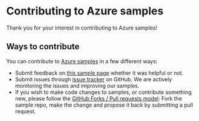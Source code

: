 # Contributing to Azure samples

Thank you for your interest in contributing to Azure samples!

## Ways to contribute

You can contribute to [Azure samples](https://github.com/Azure-Samples/privatedns-dotnet-host-and-manage-your-domains) in a few different ways:

- Submit feedback on [this sample page](https://azure.microsoft.com/documentation/samples/privatedns-dotnet-host-and-manage-your-domains/) whether it was helpful or not.  
- Submit issues through [issue tracker](https://github.com/Azure-Samples/privatedns-dotnet-host-and-manage-your-domains/issues) on GitHub. We are actively monitoring the issues and improving our samples.
- If you wish to make code changes to samples, or contribute something new, please follow the [GitHub Forks / Pull requests model](https://help.github.com/articles/fork-a-repo/): Fork the sample repo, make the change and propose it back by submitting a pull request.